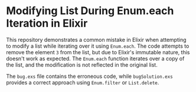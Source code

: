 # Modifying List During Enum.each Iteration in Elixir

This repository demonstrates a common mistake in Elixir when attempting to modify a list while iterating over it using `Enum.each`.  The code attempts to remove the element `3` from the list, but due to Elixir's immutable nature, this doesn't work as expected.  The `Enum.each` function iterates over a copy of the list, and the modification is not reflected in the original list.

The `bug.exs` file contains the erroneous code, while `bugSolution.exs` provides a correct approach using `Enum.filter` or `List.delete`. 